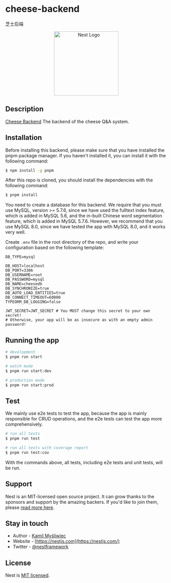 # cheese-backend

芝士后端

<p align="center">
  <img src="https://nestjs.com/img/logo-small.svg" width="200" alt="Nest Logo" /></a>
</p>

## Description

[Cheese Backend](https://github.com/SageSeekerSociety/cheese-backend)
The backend of the cheese Q&A system.

## Installation

Before installing this backend, please make sure that you have installed the pnpm package
manager. If you haven't installed it, you can install it with the following command:

```bash
$ npm install -g pnpm
```

After this repo is cloned, you should install the dependencies with the following command:

```bash
$ pnpm install
```

You need to create a database for this backend. We require that you must use MySQL,
version >= 5.7.6, since we have used the fulltext index feature, which is added in
MySQL 5.6, and the in-built Chinese word segmentation feature, which is added in
MySQL 5.7.6. However, we recommend that you use MySQL 8.0, since we have tested
the app with MySQL 8.0, and it works very well.

Create `.env` file in the root directory of the repo, and write your configuration based on the following template:

```Dotenv
DB_TYPE=mysql

DB_HOST=localhost
DB_PORT=3306
DB_USERNAME=root
DB_PASSWORD=mysql
DB_NAME=cheesedb
DB_SYNCHRONIZE=true
DB_AUTO_LOAD_ENTITIES=true
DB_CONNECT_TIMEOUT=60000
TYPEORM_DB_LOGGING=false

JWT_SECRET=JWT_SECRET # You MUST change this secret to your own secret!
# Otherwise, your app will be as insecure as with an empty admin password!
```

## Running the app

```bash
# development
$ pnpm run start

# watch mode
$ pnpm run start:dev

# production mode
$ pnpm run start:prod
```

## Test

We mainly use e2e tests to test the app, because the app is mainly responsible for CRUD operations, and the e2e tests can test the app more comprehensively.

```bash
# run all tests
$ pnpm run test

# run all tests with coverage report
$ pnpm run test:cov
```
With the commands above, all tests, including e2e tests and unit tests, will be run.
## Support

Nest is an MIT-licensed open source project. It can grow thanks to the sponsors and support by the amazing backers. If you'd like to join them, please [read more here](https://docs.nestjs.com/support).

## Stay in touch

- Author - [Kamil Myśliwiec](https://kamilmysliwiec.com)
- Website - [https://nestjs.com](https://nestjs.com/)
- Twitter - [@nestframework](https://twitter.com/nestframework)

## License

Nest is [MIT licensed](LICENSE).
